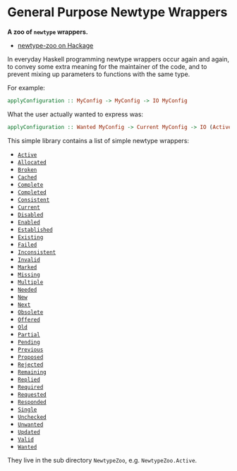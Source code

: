 # General Purpose Newtype Wrappers

**A zoo of `newtype` wrappers.**

* [newtype-zoo on Hackage](https://hackage.haskell.org/package/newtype-zoo)

In everyday Haskell programming newtype wrappers occur again and again, to
convey some extra meaning for the maintainer of the code, and to prevent
mixing up parameters to functions with the same type.

For example:

```haskell
applyConfiguration :: MyConfig -> MyConfig -> IO MyConfig
```

What the user actually wanted to express was:

```haskell
applyConfiguration :: Wanted MyConfig -> Current MyConfig -> IO (Active MyConfig)
```

This simple library contains a list of simple newtype wrappers:

* [`Active`](https://hackage.haskell.org/package/newtype-zoo/docs/NewtypeZoo-Active.html)
* [`Allocated`](https://hackage.haskell.org/package/newtype-zoo/docs/NewtypeZoo-Allocated.html)
* [`Broken`](https://hackage.haskell.org/package/newtype-zoo/docs/NewtypeZoo-Broken.html)
* [`Cached`](https://hackage.haskell.org/package/newtype-zoo/docs/NewtypeZoo-Cached.html)
* [`Complete`](https://hackage.haskell.org/package/newtype-zoo/docs/NewtypeZoo-Complete.html)
* [`Completed`](https://hackage.haskell.org/package/newtype-zoo/docs/NewtypeZoo-Completed.html)
* [`Consistent`](https://hackage.haskell.org/package/newtype-zoo/docs/NewtypeZoo-Consistent.html)
* [`Current`](https://hackage.haskell.org/package/newtype-zoo/docs/NewtypeZoo-Current.html)
* [`Disabled`](https://hackage.haskell.org/package/newtype-zoo/docs/NewtypeZoo-Disabled.html)
* [`Enabled`](https://hackage.haskell.org/package/newtype-zoo/docs/NewtypeZoo-Enabled.html)
* [`Established`](https://hackage.haskell.org/package/newtype-zoo/docs/NewtypeZoo-Established.html)
* [`Existing`](https://hackage.haskell.org/package/newtype-zoo/docs/NewtypeZoo-Existing.html)
* [`Failed`](https://hackage.haskell.org/package/newtype-zoo/docs/NewtypeZoo-Failed.html)
* [`Inconsistent`](https://hackage.haskell.org/package/newtype-zoo/docs/NewtypeZoo-Inconsistent.html)
* [`Invalid`](https://hackage.haskell.org/package/newtype-zoo/docs/NewtypeZoo-Invalid.html)
* [`Marked`](https://hackage.haskell.org/package/newtype-zoo/docs/NewtypeZoo-Marked.html)
* [`Missing`](https://hackage.haskell.org/package/newtype-zoo/docs/NewtypeZoo-Missing.html)
* [`Multiple`](https://hackage.haskell.org/package/newtype-zoo/docs/NewtypeZoo-Multiple.html)
* [`Needed`](https://hackage.haskell.org/package/newtype-zoo/docs/NewtypeZoo-Needed.html)
* [`New`](https://hackage.haskell.org/package/newtype-zoo/docs/NewtypeZoo-New.html)
* [`Next`](https://hackage.haskell.org/package/newtype-zoo/docs/NewtypeZoo-Next.html)
* [`Obsolete`](https://hackage.haskell.org/package/newtype-zoo/docs/NewtypeZoo-Obsolete.html)
* [`Offered`](https://hackage.haskell.org/package/newtype-zoo/docs/NewtypeZoo-Offered.html)
* [`Old`](https://hackage.haskell.org/package/newtype-zoo/docs/NewtypeZoo-Old.html)
* [`Partial`](https://hackage.haskell.org/package/newtype-zoo/docs/NewtypeZoo-Partial.html)
* [`Pending`](https://hackage.haskell.org/package/newtype-zoo/docs/NewtypeZoo-Pending.html)
* [`Previous`](https://hackage.haskell.org/package/newtype-zoo/docs/NewtypeZoo-Previous.html)
* [`Proposed`](https://hackage.haskell.org/package/newtype-zoo/docs/NewtypeZoo-Proposed.html)
* [`Rejected`](https://hackage.haskell.org/package/newtype-zoo/docs/NewtypeZoo-Rejected.html)
* [`Remaining`](https://hackage.haskell.org/package/newtype-zoo/docs/NewtypeZoo-Remaining.html)
* [`Replied`](https://hackage.haskell.org/package/newtype-zoo/docs/NewtypeZoo-Replied.html)
* [`Required`](https://hackage.haskell.org/package/newtype-zoo/docs/NewtypeZoo-Required.html)
* [`Requested`](https://hackage.haskell.org/package/newtype-zoo/docs/NewtypeZoo-Requested.html)
* [`Responded`](https://hackage.haskell.org/package/newtype-zoo/docs/NewtypeZoo-Responded.html)
* [`Single`](https://hackage.haskell.org/package/newtype-zoo/docs/NewtypeZoo-Single.html)
* [`Unchecked`](https://hackage.haskell.org/package/newtype-zoo/docs/NewtypeZoo-Unchecked.html)
* [`Unwanted`](https://hackage.haskell.org/package/newtype-zoo/docs/NewtypeZoo-Unwanted.html)
* [`Updated`](https://hackage.haskell.org/package/newtype-zoo/docs/NewtypeZoo-Updated.html)
* [`Valid`](https://hackage.haskell.org/package/newtype-zoo/docs/NewtypeZoo-Valid.html)
* [`Wanted`](https://hackage.haskell.org/package/newtype-zoo/docs/NewtypeZoo-Wanted.html)

They live in the sub directory `NewtypeZoo`, e.g. `NewtypeZoo.Active`.
